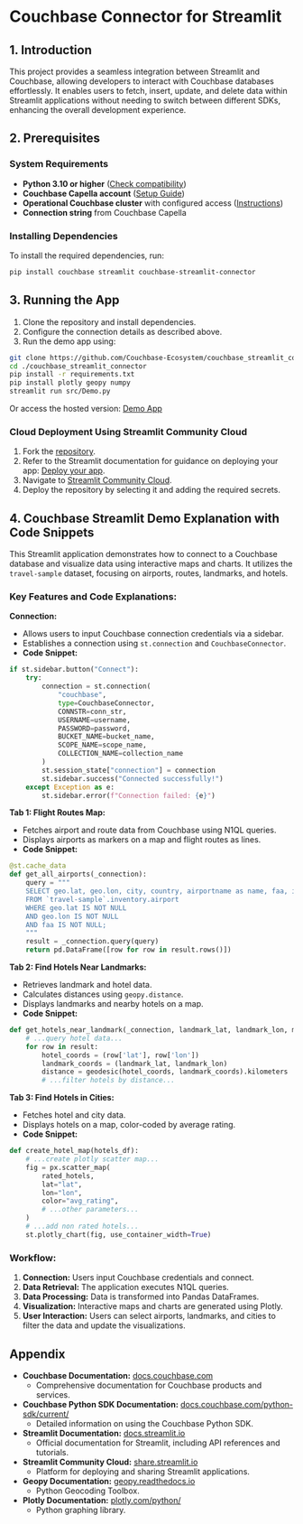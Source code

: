 # Couchbase Connector for Streamlit

## 1. Introduction
This project provides a seamless integration between Streamlit and Couchbase, allowing developers to interact with Couchbase databases effortlessly. It enables users to fetch, insert, update, and delete data within Streamlit applications without needing to switch between different SDKs, enhancing the overall development experience.

## 2. Prerequisites
### System Requirements
- **Python 3.10 or higher** ([Check compatibility](https://docs.couchbase.com/python-sdk/current/project-docs/compatibility.html#python-version-compat))
- **Couchbase Capella account** ([Setup Guide](https://docs.couchbase.com/cloud/get-started/intro.html))
- **Operational Couchbase cluster** with configured access ([Instructions](https://docs.couchbase.com/cloud/get-started/connect.html#prerequisites))
- **Connection string** from Couchbase Capella

### Installing Dependencies
To install the required dependencies, run:
```sh
pip install couchbase streamlit couchbase-streamlit-connector
```

## 3. Running the App
1. Clone the repository and install dependencies.
2. Configure the connection details as described above.
3. Run the demo app using:

```sh
git clone https://github.com/Couchbase-Ecosystem/couchbase_streamlit_connector.git
cd ./couchbase_streamlit_connector
pip install -r requirements.txt
pip install plotly geopy numpy
streamlit run src/Demo.py
```
Or access the hosted version: [Demo App](https://couchbase-connector-demo-app.streamlit.app/)


### Cloud Deployment Using Streamlit Community Cloud

1. Fork the [repository](https://github.com/Couchbase-Ecosystem/couchbase_streamlit_connector).
2. Refer to the Streamlit documentation for guidance on deploying your app: [Deploy your app](https://docs.streamlit.io/deploy/streamlit-community-cloud/deploy-your-app).
3. Navigate to [Streamlit Community Cloud](https://share.streamlit.io/).
4. Deploy the repository by selecting it and adding the required secrets.

## 4. Couchbase Streamlit Demo Explanation with Code Snippets

This Streamlit application demonstrates how to connect to a Couchbase database and visualize data using interactive maps and charts. It utilizes the `travel-sample` dataset, focusing on airports, routes, landmarks, and hotels.

### Key Features and Code Explanations:

**Connection:**
- Allows users to input Couchbase connection credentials via a sidebar.
- Establishes a connection using `st.connection` and `CouchbaseConnector`.
- **Code Snippet:**

```python
if st.sidebar.button("Connect"):
    try:
        connection = st.connection(
            "couchbase",
            type=CouchbaseConnector,
            CONNSTR=conn_str,
            USERNAME=username,
            PASSWORD=password,
            BUCKET_NAME=bucket_name,
            SCOPE_NAME=scope_name,
            COLLECTION_NAME=collection_name
        )
        st.session_state["connection"] = connection
        st.sidebar.success("Connected successfully!")
    except Exception as e:
        st.sidebar.error(f"Connection failed: {e}")
```

**Tab 1: Flight Routes Map:**
- Fetches airport and route data from Couchbase using N1QL queries.
- Displays airports as markers on a map and flight routes as lines.
- **Code Snippet:**

```python
@st.cache_data
def get_all_airports(_connection):
    query = """
    SELECT geo.lat, geo.lon, city, country, airportname as name, faa, icao, id
    FROM `travel-sample`.inventory.airport
    WHERE geo.lat IS NOT NULL 
    AND geo.lon IS NOT NULL
    AND faa IS NOT NULL;
    """
    result = _connection.query(query)
    return pd.DataFrame([row for row in result.rows()])
```

**Tab 2: Find Hotels Near Landmarks:**
- Retrieves landmark and hotel data.
- Calculates distances using `geopy.distance`.
- Displays landmarks and nearby hotels on a map.
- **Code Snippet:**

```python
def get_hotels_near_landmark(_connection, landmark_lat, landmark_lon, max_distance_km=10):
    # ...query hotel data...
    for row in result:
        hotel_coords = (row['lat'], row['lon'])
        landmark_coords = (landmark_lat, landmark_lon)
        distance = geodesic(hotel_coords, landmark_coords).kilometers
        # ...filter hotels by distance...
```

**Tab 3: Find Hotels in Cities:**
- Fetches hotel and city data.
- Displays hotels on a map, color-coded by average rating.
- **Code Snippet:**

```python
def create_hotel_map(hotels_df):
    # ...create plotly scatter map...
    fig = px.scatter_map(
        rated_hotels,
        lat="lat",
        lon="lon",
        color="avg_rating",
        # ...other parameters...
    )
    # ...add non rated hotels...
    st.plotly_chart(fig, use_container_width=True)
```

### Workflow:
1. **Connection:** Users input Couchbase credentials and connect.
2. **Data Retrieval:** The application executes N1QL queries.
3. **Data Processing:** Data is transformed into Pandas DataFrames.
4. **Visualization:** Interactive maps and charts are generated using Plotly.
5. **User Interaction:** Users can select airports, landmarks, and cities to filter the data and update the visualizations.

## Appendix

* **Couchbase Documentation:** [docs.couchbase.com](https://docs.couchbase.com/)
    * Comprehensive documentation for Couchbase products and services.
* **Couchbase Python SDK Documentation:** [docs.couchbase.com/python-sdk/current/](https://docs.couchbase.com/python-sdk/current/hello-world/start-using-sdk.html)
    * Detailed information on using the Couchbase Python SDK.
* **Streamlit Documentation:** [docs.streamlit.io](https://docs.streamlit.io/)
    * Official documentation for Streamlit, including API references and tutorials.
* **Streamlit Community Cloud:** [share.streamlit.io](https://share.streamlit.io/)
    * Platform for deploying and sharing Streamlit applications.
* **Geopy Documentation:** [geopy.readthedocs.io](https://geopy.readthedocs.io/en/stable/)
    * Python Geocoding Toolbox.
* **Plotly Documentation:** [plotly.com/python/](https://plotly.com/python/)
    * Python graphing library.
